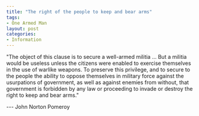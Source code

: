 ```yaml
---
title: "The right of the people to keep and bear arms"
tags:
- One Armed Man
layout: post
categories:
- Information
---
```


"The object of this clause is to secure a well-armed militia ... But a militia would be useless unless the citizens were enabled to exercise themselves in the use of warlike weapons. To preserve this privilege, and to secure to the people the ability to oppose themselves in military force against the usurpations of government, as well as against enemies from without, that government is forbidden by any law or proceeding to invade or destroy the right to keep and bear arms."

--- John Norton Pomeroy